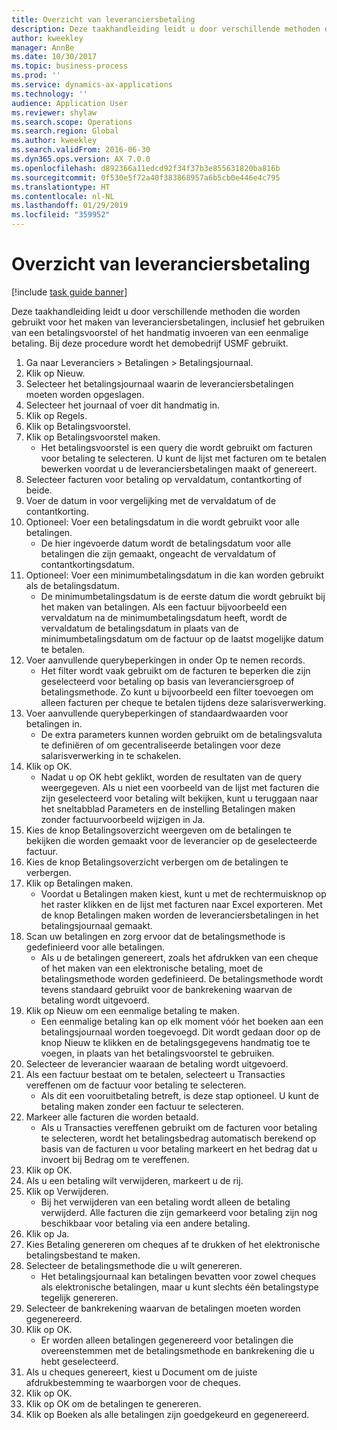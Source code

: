 ```yaml
---
title: Overzicht van leveranciersbetaling
description: Deze taakhandleiding leidt u door verschillende methoden die worden gebruikt voor het maken van leveranciersbetalingen, inclusief het gebruiken van een betalingsvoorstel of het handmatig invoeren van een eenmalige betaling.
author: kweekley
manager: AnnBe
ms.date: 10/30/2017
ms.topic: business-process
ms.prod: ''
ms.service: dynamics-ax-applications
ms.technology: ''
audience: Application User
ms.reviewer: shylaw
ms.search.scope: Operations
ms.search.region: Global
ms.author: kweekley
ms.search.validFrom: 2016-06-30
ms.dyn365.ops.version: AX 7.0.0
ms.openlocfilehash: d892366a11edcd92f34f37b3e855631820ba816b
ms.sourcegitcommit: 0f530e5f72a40f383868957a6b5cb0e446e4c795
ms.translationtype: HT
ms.contentlocale: nl-NL
ms.lasthandoff: 01/29/2019
ms.locfileid: "359952"
---
```

# <a name="vendor-payment-overview"></a>Overzicht van leveranciersbetaling

[!include [task guide banner](../../includes/task-guide-banner.md)]

Deze taakhandleiding leidt u door verschillende methoden die worden gebruikt voor het maken van leveranciersbetalingen, inclusief het gebruiken van een betalingsvoorstel of het handmatig invoeren van een eenmalige betaling. Bij deze procedure wordt het demobedrijf USMF gebruikt.

1. Ga naar Leveranciers > Betalingen > Betalingsjournaal.
2. Klik op Nieuw.
3. Selecteer het betalingsjournaal waarin de leveranciersbetalingen moeten worden opgeslagen. 
4. Selecteer het journaal of voer dit handmatig in.
5. Klik op Regels.
6. Klik op Betalingsvoorstel.
7. Klik op Betalingsvoorstel maken.
    * Het betalingsvoorstel is een query die wordt gebruikt om facturen voor betaling te selecteren. U kunt de lijst met facturen om te betalen bewerken voordat u de leveranciersbetalingen maakt of genereert.  
8. Selecteer facturen voor betaling op vervaldatum, contantkorting of beide. 
9. Voer de datum in voor vergelijking met de vervaldatum of de contantkorting. 
10. Optioneel: Voer een betalingsdatum in die wordt gebruikt voor alle betalingen.
    * De hier ingevoerde datum wordt de betalingsdatum voor alle betalingen die zijn gemaakt, ongeacht de vervaldatum of contantkortingsdatum.  
11. Optioneel: Voer een minimumbetalingsdatum in die kan worden gebruikt als de betalingsdatum.
    * De minimumbetalingsdatum is de eerste datum die wordt gebruikt bij het maken van betalingen. Als een factuur bijvoorbeeld een vervaldatum na de minimumbetalingsdatum heeft, wordt de vervaldatum de betalingsdatum in plaats van de minimumbetalingsdatum om de factuur op de laatst mogelijke datum te betalen.  
12. Voer aanvullende querybeperkingen in onder Op te nemen records.
    * Het filter wordt vaak gebruikt om de facturen te beperken die zijn geselecteerd voor betaling op basis van leveranciersgroep of betalingsmethode. Zo kunt u bijvoorbeeld een filter toevoegen om alleen facturen per cheque te betalen tijdens deze salarisverwerking.  
13. Voer aanvullende querybeperkingen of standaardwaarden voor betalingen in. 
    * De extra parameters kunnen worden gebruikt om de betalingsvaluta te definiëren of om gecentraliseerde betalingen voor deze salarisverwerking in te schakelen.  
14. Klik op OK.
    * Nadat u op OK hebt geklikt, worden de resultaten van de query weergegeven. Als u niet een voorbeeld van de lijst met facturen die zijn geselecteerd voor betaling wilt bekijken, kunt u teruggaan naar het sneltabblad Parameters en de instelling Betalingen maken zonder factuurvoorbeeld wijzigen in Ja.  
15. Kies de knop Betalingsoverzicht weergeven om de betalingen te bekijken die worden gemaakt voor de leverancier op de geselecteerde factuur.
16. Kies de knop Betalingsoverzicht verbergen om de betalingen te verbergen. 
17. Klik op Betalingen maken.
    * Voordat u Betalingen maken kiest, kunt u met de rechtermuisknop op het raster klikken en de lijst met facturen naar Excel exporteren. Met de knop Betalingen maken worden de leveranciersbetalingen in het betalingsjournaal gemaakt.  
18. Scan uw betalingen en zorg ervoor dat de betalingsmethode is gedefinieerd voor alle betalingen. 
    * Als u de betalingen genereert, zoals het afdrukken van een cheque of het maken van een elektronische betaling, moet de betalingsmethode worden gedefinieerd. De betalingsmethode wordt tevens standaard gebruikt voor de bankrekening waarvan de betaling wordt uitgevoerd.  
19. Klik op Nieuw om een eenmalige betaling te maken.
    * Een eenmalige betaling kan op elk moment vóór het boeken aan een betalingsjournaal worden toegevoegd. Dit wordt gedaan door op de knop Nieuw te klikken en de betalingsgegevens handmatig toe te voegen, in plaats van het betalingsvoorstel te gebruiken.  
20. Selecteer de leverancier waaraan de betaling wordt uitgevoerd.
21. Als een factuur bestaat om te betalen, selecteert u Transacties vereffenen om de factuur voor betaling te selecteren.
    * Als dit een vooruitbetaling betreft, is deze stap optioneel. U kunt de betaling maken zonder een factuur te selecteren.  
22. Markeer alle facturen die worden betaald.
    * Als u Transacties vereffenen gebruikt om de facturen voor betaling te selecteren, wordt het betalingsbedrag automatisch berekend op basis van de facturen u voor betaling markeert en het bedrag dat u invoert bij Bedrag om te vereffenen.  
23. Klik op OK.
24. Als u een betaling wilt verwijderen, markeert u de rij.
25. Klik op Verwijderen.
    * Bij het verwijderen van een betaling wordt alleen de betaling verwijderd. Alle facturen die zijn gemarkeerd voor betaling zijn nog beschikbaar voor betaling via een andere betaling.  
26. Klik op Ja.
27. Kies Betaling genereren om cheques af te drukken of het elektronische betalingsbestand te maken.
28. Selecteer de betalingsmethode die u wilt genereren.
    * Het betalingsjournaal kan betalingen bevatten voor zowel cheques als elektronische betalingen, maar u kunt slechts één betalingstype tegelijk genereren.  
29. Selecteer de bankrekening waarvan de betalingen moeten worden gegenereerd.
30. Klik op OK.
    * Er worden alleen betalingen gegenereerd voor betalingen die overeenstemmen met de betalingsmethode en bankrekening die u hebt geselecteerd.  
31. Als u cheques genereert, kiest u Document om de juiste afdrukbestemming te waarborgen voor de cheques.
32. Klik op OK.
33. Klik op OK om de betalingen te genereren.
34. Klik op Boeken als alle betalingen zijn goedgekeurd en gegenereerd. 

